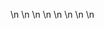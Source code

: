 

















































\n
\n
\n
\n
\n
\n
\n
\n




















































































































































































































































































































































